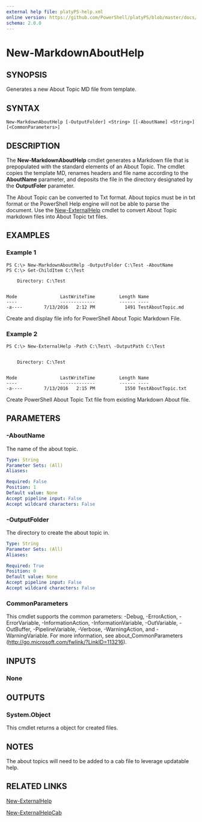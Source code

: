 ```yaml
---
external help file: platyPS-help.xml
online version: https://github.com/PowerShell/platyPS/blob/master/docs/New-MarkdownAboutHelp.md
schema: 2.0.0
---
```


# New-MarkdownAboutHelp
## SYNOPSIS
Generates a new About Topic MD file from template.
## SYNTAX

```
New-MarkdownAboutHelp [-OutputFolder] <String> [[-AboutName] <String>] [<CommonParameters>]
```

## DESCRIPTION
The **New-MarkdownAboutHelp** cmdlet generates a Markdown file that is prepopulated with the standard elements of an About Topic.
The cmdlet copies the template MD, renames headers and file name according to the **AboutName** parameter,
and deposits the file in the directory designated by the **OutputFoler** parameter.

The About Topic can be converted to Txt format. 
About topics must be in txt format or the PowerShell Help engine will not be able to parse the document. 
Use the [New-ExternalHelp](New-ExternalHelp.md) cmdlet to convert About Topic markdown files into About Topic txt files.
## EXAMPLES

### Example 1
```
PS C:\> New-MarkdownAboutHelp -OutputFolder C:\Test -AboutName 
PS C:\> Get-ChildItem C:\Test

    Directory: C:\Test


Mode                LastWriteTime         Length Name
----                -------------         ------ ----
-a----        7/13/2016   2:12 PM           1491 TestAboutTopic.md
```

Create and display file info for PowerShell About Topic Markdown File.
### Example 2
```
PS C:\> New-ExternalHelp -Path C:\Test\ -OutputPath C:\Test


    Directory: C:\Test


Mode                LastWriteTime         Length Name
----                -------------         ------ ----
-a----        7/13/2016   2:15 PM           1550 TestAboutTopic.txt
```

Create PowerShell About Topic Txt file from existing Markdown About file.
## PARAMETERS

### -AboutName
The name of the about topic.

```yaml
Type: String
Parameter Sets: (All)
Aliases: 

Required: False
Position: 1
Default value: None
Accept pipeline input: False
Accept wildcard characters: False
```

### -OutputFolder
The directory to create the about topic in.

```yaml
Type: String
Parameter Sets: (All)
Aliases: 

Required: True
Position: 0
Default value: None
Accept pipeline input: False
Accept wildcard characters: False
```

### CommonParameters
This cmdlet supports the common parameters: -Debug, -ErrorAction, -ErrorVariable, -InformationAction, -InformationVariable, -OutVariable, -OutBuffer, -PipelineVariable, -Verbose, -WarningAction, and -WarningVariable. For more information, see about_CommonParameters (http://go.microsoft.com/fwlink/?LinkID=113216).
## INPUTS

### None

## OUTPUTS

### System.Object
This cmdlet returns a object for created files.
## NOTES
The about topics will need to be added to a cab file to leverage updatable help.
## RELATED LINKS

[New-ExternalHelp](New-ExternalHelp.md)

[New-ExternalHelpCab](New-ExternalHelpCab.md)
